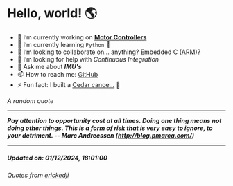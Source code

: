 # Hello, world! 🌎


- 🔧 I’m currently working on [**Motor Controllers**](https://github.com/kyleRhess/MicroMotor)
- 🌱 I’m currently learning `Python` **🐍**
- 👯 I’m looking to collaborate on... anything? Embedded C (ARM)?
- 🤔 I’m looking for help with *Continuous Integration*
- 💬 Ask me about ***IMU's***
- 📫 How to reach me: [GitHub](https://github.com/kyleRhess)
- ⚡ Fun fact: I built a [Cedar canoe...](https://kylerhess.github.io/canoe.html) 🛶

_A random quote_
___
***Pay attention to opportunity cost at all times. Doing one thing means
not doing other things. This is a form of risk that is very easy to
ignore, to your detriment.
-- Marc Andreessen (http://blog.pmarca.com/)***
___
##### Updated on: 01/12/2024, 18:01:00
###### Quotes from [erickedji](https://gist.github.com/erickedji/68802)
